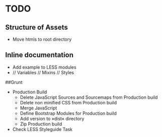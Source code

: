 # TODO

## Structure of Assets
* Move htmls to root directory

## Inline documentation ##
* Add example to LESS modules
*	// Variables
	// Mixins
	// Styles

##Grunt
* Production Build
	* Delete JavaScript Sources and Sourcemaps from Production build
	* Delete non minified CSS from Production build
	* Merge JavaScript
	* Define Bootstrap Modules for Production build
	* Add version to »dist« directory
	* Zip Production build
* Check LESS Styleguide Task
